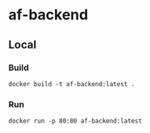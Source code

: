 # af-backend

## Local

### Build

```commandline
docker build -t af-backend:latest .
```

### Run

```commandline
docker run -p 80:80 af-backend:latest
```